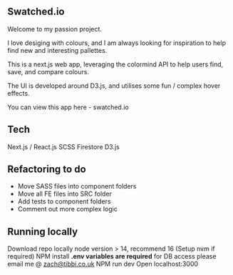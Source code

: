 ## Swatched.io

Welcome to my passion project.

I love desiging with colours, and I am always looking for inspiration to help find new and interesting pallettes.

This is a next.js web app, leveraging the colormind API to help users find, save, and compare colours.

The UI is developed around D3.js, and utilises some fun / complex hover effects.

You can view this app here - swatched.io

## Tech

Next.js / React.js
SCSS
Firestore
D3.js

## Refactoring to do

- Move SASS files into component folders
- Move all FE files into SRC folder
- Add tests to component folders
- Comment out more complex logic

## Running locally

Download repo locally
node version > 14, recommend 16 (Setup nvm if required)
NPM install
**.env variables are required** for DB access please email me @ zach@tibbi.co.uk
NPM run dev
Open localhost:3000

